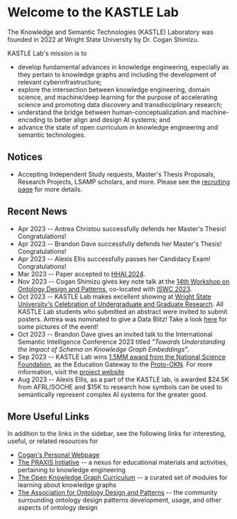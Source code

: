 # Welcome to the KASTLE Lab
The Knowledge and Semantic Technologies (KASTLE) Laboratory was founded in 2022 at Wright State University by Dr. Cogan Shimizu.

KASTLE Lab's mission is to
* develop fundamental advances in knowledge engineering, especially as they pertain to knowledge graphs and including the development of relevant cyberinfrastructure;
* explore the intersection between knowledge engineering, domain science, and machine/deep learning for the purpose of accelerating science and promoting data discovery and transdisciplinary research;
* understand the bridge between human-conceptualization and machine-encoding to better align and design AI systems; and
* advance the state of open curriculum in knowledge engineering and semantic technologies.

## Notices
* Accepting Independent Study requests, Master's Thesis Proposals, Research Projects, LSAMP scholars, and more. Please see the [recruiting page](./recruiting.md) for more details.

## Recent News
* Apr 2023 -- Antrea Christou successfully defends her Master's Thesis! Congratulations!
* Apr 2023 -- Brandon Dave successfully defends her Master's Thesis! Congratulations!
* Apr 2023 -- Alexis Ellis successfully passes her Candidacy Exam! Congratulations!
* Mar 2023 -- Paper accepted to [HHAI 2024](https://hhai-conference.org/2024/). 
* Nov 2023 -- Cogan Shimizu gives key note talk at the [14th Workshop on Ontology Design and Patterns](https://odpa.github.io/workshop-on-ontology-design-and-patterns/2023/index.html), co-located with [ISWC 2023](https://iswc2023.semanticweb.org/). 
* Oct 2023 -- KASTLE Lab makes excellent showing at [Wright State University's Celebration of Undergraduate and Graduate Research](https://www.wright.edu/event/celebration-of-undergraduate-graduate-research-scholarship-and-creative-activities). All KASTLE Lab students who submitted an abstract were invited to submit posters. Antrea was nominated to give a Data Blitz! Take a look [here](./events/research_celeb_2023.md) for some pictures of the event!
* Oct 2023 -- Brandon Dave gives an invited talk to the International Semantic Intelligence Conference 2023 titled _"Towards Understanding the Impact of Schema on Knowledge Graph Embeddings"_.
* Sep 2023 -- KASTLE Lab wins [1.5MM award from the National Science Foundation](https://new.nsf.gov/tip/updates/nsf-invests-first-ever-prototype-open-knowledge-network), as the Education Gateway to the [Proto-OKN](https://proto-okn.info/). For more information, visit the [project website](https://edugate.cs.wright.edu/)
* Aug 2023 -- Alexis Ellis, as a part of the KASTLE lab, is awarded $24.5K from AFRL/SOCHE and $15K to research how symbols can be used to semantically represent complex AI systems for the greater good.

## More Useful Links
In addition to the links in the sidebar, see the following links for interesting, useful, or related resources for 
* [Cogan's Personal Webpage](https://coganshimizu.com/)
* [The PRAXIS Initiative](https://the-praxis-initative.org/) -- a nexus for educational materials and activities, pertaining to knowledge engineering
* [The Open Knowledge Graph Curriculum](https://github.com/KGConf/open-kg-curriculum) -- a curated set of modules for learning about knowledge graphs
* [The Association for Ontology Design and Patterns](https://github.com/odpa) -- the community surrounding ontology design patterns development, usage, and other aspects of ontology design